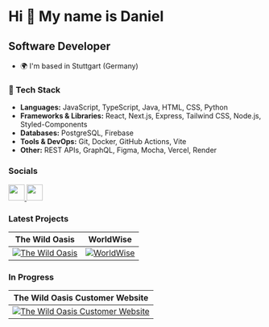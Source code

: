 Hi 👋 My name is Daniel
========================

Software Developer
------------------

* 🌍  I'm based in Stuttgart (Germany)

### 🔧 Tech Stack
- **Languages:** JavaScript, TypeScript, Java, HTML, CSS, Python
- **Frameworks & Libraries:** React, Next.js, Express, Tailwind CSS, Node.js, Styled-Components
- **Databases:** PostgreSQL, Firebase
- **Tools & DevOps:** Git, Docker, GitHub Actions, Vite
- **Other:** REST APIs, GraphQL, Figma, Mocha, Vercel, Render

### Socials

<p align="left"> <a href="https://www.github.com/danielmuszkiet" target="_blank" rel="noreferrer"> <picture> <source media="(prefers-color-scheme: dark)" srcset="https://raw.githubusercontent.com/danielcranney/readme-generator/main/public/icons/socials/github-dark.svg" /> <source media="(prefers-color-scheme: light)" srcset="https://raw.githubusercontent.com/danielcranney/readme-generator/main/public/icons/socials/github.svg" /> <img src="https://raw.githubusercontent.com/danielcranney/readme-generator/main/public/icons/socials/github.svg" width="32" height="32" /> </picture> </a> <a href="https://www.linkedin.com/in/daniel-muszkiet" target="_blank" rel="noreferrer"> <picture> <source media="(prefers-color-scheme: dark)" srcset="https://raw.githubusercontent.com/danielcranney/readme-generator/main/public/icons/socials/linkedin-dark.svg" /> <source media="(prefers-color-scheme: light)" srcset="https://raw.githubusercontent.com/danielcranney/readme-generator/main/public/icons/socials/linkedin.svg" /> <img src="https://raw.githubusercontent.com/danielcranney/readme-generator/main/public/icons/socials/linkedin.svg" width="32" height="32" /> </picture> </a></p>

### Latest Projects

| The Wild Oasis | WorldWise |
|----------------|-----------|
| [![The Wild Oasis](https://github.com/user-attachments/assets/9bbd9d11-e7bf-4dc1-9906-9b64cab0c29e)](https://the-wild-oasis-pi-ten.vercel.app) | [![WorldWise](https://github.com/user-attachments/assets/98236d4a-b5e2-445a-8f72-b2d6defcb741)](https://worldwise-eta-nine.vercel.app/)   

### In Progress
| The Wild Oasis Customer Website |
|----------------|
|[![The Wild Oasis Customer Website](https://github.com/user-attachments/assets/e56c57c9-510b-4ef4-bbae-0751506f677f)](https://the-wild-oasis-website-black-alpha.vercel.app/) |

